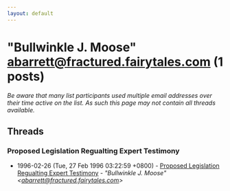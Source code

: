 ```yaml
---
layout: default
---
```


# "Bullwinkle J. Moose" <abarrett@fractured.fairytales.com> (1 posts)

_Be aware that many list participants used multiple email addresses over their time active on the list. As such this page may not contain all threads available._

## Threads

### Proposed Legislation Regualting Expert Testimony
+ 1996-02-26 (Tue, 27 Feb 1996 03:22:59 +0800) - [Proposed Legislation Regualting Expert Testimony](/archive/1996/02/0f9f91d55a3786f84c2f511b22eba3bde414e934ff3aa4f5f004feb36cbf4bf0) - _"Bullwinkle J. Moose" \<abarrett@fractured.fairytales.com\>_

